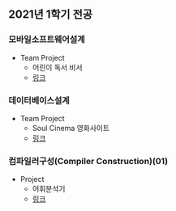 ## 2021년 1학기 전공

### 모바일소프트웨어설계
* Team Project
  * 어린이 독서 비서
  * [링크](https://github.com/SSUHYUNKIM/ReadingChatbot)

### 데이터베이스설계
* Team Project
  * Soul Cinema 영화사이트
  * [링크](https://github.com/SSUHYUNKIM/soul-cinema)

### 컴파일러구성(Compiler Construction)(01)
* Project
  * 어휘분석기
  * [링크](https://github.com/SSUHYUNKIM/2021_01/tree/main/Compiler%20Construction)
